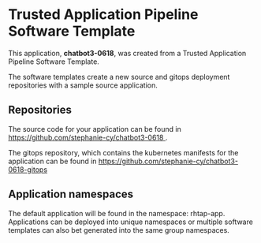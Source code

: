 # Trusted Application Pipeline Software Template

This application, **chatbot3-0618**, was created from a Trusted Application Pipeline Software Template.

The software templates create a new source and gitops deployment repositories with a sample source application. 

## Repositories

The source code for your application can be found in [https://github.com/stephanie-cy/chatbot3-0618 ](https://github.com/stephanie-cy/chatbot3-0618 ).
 
The gitops repository, which contains the kubernetes manifests for the application can be found in 
[https://github.com/stephanie-cy/chatbot3-0618-gitops ](https://github.com/stephanie-cy/chatbot3-0618-gitops ) 

## Application namespaces 

The default application will be found in the namespace: rhtap-app. Applications can be deployed into unique namespaces or multiple software templates can also bet generated into the same group namespaces.  